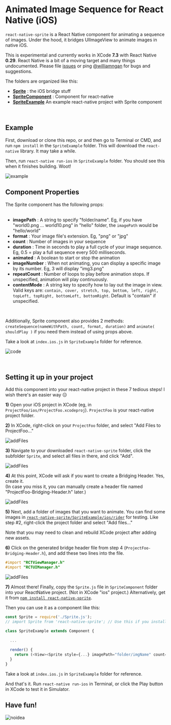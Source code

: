 # Animated Image Sequence for React Native (iOS)
`react-native-sprite` is a React Native component for animating a sequence of images. Under the hood, it bridges UIImageView to animate images in native iOS.

This is experimental and currently works in XCode **7.3** with React Native **0.29**. React Native is a bit of a moving target and many things undocumented. Please file [issues](https://github.com/williamngan/react-native-sprite/issues) or ping [@williamngan](https://twitter.com/williamngan) for bugs and suggestions.  

The folders are organized like this:

- [**Sprite**](./Sprite) : the iOS bridge stuff
- [**SpriteComponent**](./SpriteComponent) : Component for react-native
- [**SpriteExample**](./SpriteExample) An example react-native project with Sprite component

&nbsp;   
   
## Example
First, download or clone this repo, or and then go to Terminal or CMD, and run `npm install` in the `SpriteExample` folder. This will download the `react-native` library. It may take a while.

Then, run `react-native run-ios` in `SpriteExample` folder. You should see this when it finishes building. Woot!

![example](./images/demo.gif)



## Component Properties
The Sprite component has the following props:   
&nbsp;   

- **imagePath** : A string to specify "folder/name". Eg, if you have "world0.png ... world10.png" in "hello" folder, the `imagePath` would be "hello/world"   
- **format** : Your image file's extension. Eg, "png" or "jpg"
- **count** : Number of images in your sequence
- **duration** : Time in seconds to play a full cycle of your image sequence. Eg, 0.5 = play a full sequence every 500 milliseconds.
- **animated** : A boolean to start or stop the animation
- **imageNumber** : When not animating, you can display a specific image by its number. Eg, 3 will display "img3.png"
- **repeatCount** : Number of loops to play before animation stops. If unspecified, animation will play continuously.
- **contentMode** : A string key to specify how to lay out the image in view. Valid keys are: `contain, cover, stretch, top, bottom, left, right, topLeft, topRight, bottomLeft, bottomRight`. Default is "contain" if unspecified.

&nbsp;   

Additionally, Sprite component also provides 2 methods: `createSequence(nameWithPath, count, format, duration)` and `animate( shouldPlay )` if you need them instead of using props above.

Take a look at `index.ios.js` in `SpriteExample` folder for reference.   

![code](./images/componentCode.png)
    
&nbsp;

## Setting it up in your project

Add this component into your react-native project in these 7 tedious steps! I wish there's an easier way :expressionless:

**1)** Open your iOS project in XCode (eg, in `ProjectFoo/ios/ProjectFoo.xcodeproj`). `ProjectFoo` is your react-native project folder.

**2)** In XCode, right-click on your `ProjectFoo` folder, and select "Add Files to ProjectFoo..."   
   
![addFiles](./images/addFiles.png)   

**3)** Navigate to your downloaded `react-native-sprite` folder, click the subfolder `Sprite`, and select all files in there, and click "Add".   
   
![addFiles](./images/selectFiles.png)   

**4)** At this point, XCode will ask if you want to create a Bridging Header. Yes, create it.   
(In case you miss it, you can manually create a header file named "ProjectFoo-Bridging-Header.h" later.) 
   
![addFiles](./images/createBridge.png)   

**5)** Next, add a folder of images that you want to animate. You can find some images in [`react-native-sprite/SpriteExample/ios/rider`](./SpriteExample/ios/rider) for testing. Like step #2, right-click the project folder and select "Add files..."   

Note that you may need to clean and rebuild XCode project after adding new assets. 

**6)** Click on the generated bridge header file from step 4 (`ProjectFoo-Bridging-Header.h`), and add these two lines into the file.   
   
```objective-c
#import "RCTViewManager.h"
#import "RCTUIManager.h"
```   
   
![addFiles](./images/bridgeHeader.png)   
   
**7)** Almost there! Finally, copy the `Sprite.js` file in `SpriteComponent` folder into your ReactNative project. (Not in XCode "ios" project.) Alternatively, get it from [`npm install react-native-sprite`](https://www.npmjs.com/package/react-native-sprite).

Then you can use it as a component like this:   
   
```javascript
const Sprite = require('./Sprite.js');
// import Sprite from 'react-native-sprite'; // Use this if you install from npm

class SpriteExample extends Component {
  
  ...
  
  render() {
    return (<View><Sprite style={...} imagePath="folder/imgName" count={10} animated={true} /></View>)
  }
}
```
 
Take a look at `index.ios.js` in `SpriteExample` folder for reference.   

And that's it. Run `react-native run-ios` in Terminal, or click the Play button in XCode to test it in Simulator.
&nbsp;    



## Have fun!
![noidea](./images/noIdeaCat.png)
